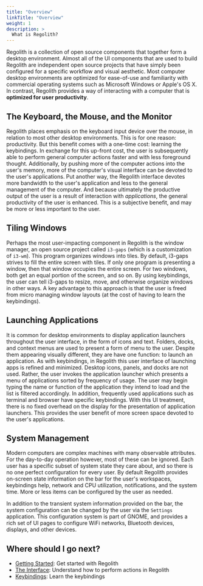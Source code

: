 ```yaml
---
title: "Overview"
linkTitle: "Overview"
weight: 1
description: >
  What is Regolith?
---
```


Regolith is a collection of open source components that together form a desktop environment. Almost all of the UI components that are used to build Regolith are independent open source projects that have simply been configured for a specific workflow and visual aesthetic. Most computer desktop environments are optimized for ease-of-use and familiarity with commercial operating systems such as Microsoft Windows or Apple's OS X. In contrast, Regolith provides a way of interacting with a computer that is **optimized for user productivity**.

## The Keyboard, the Mouse, and the Monitor

Regolith places emphasis on the keyboard input device over the mouse, in relation to most other desktop environments.  This is for one reason: productivity.  But this benefit comes with a one-time cost: learning the keybindings.  In exchange for this up-front cost, the user is subsequently able to perform general computer actions faster and with less foreground thought.  Additionally, by pushing more of the computer actions into the user's memory, more of the computer's visual interface can be devoted to the user's applications.  Put another way, the Regolith interface devotes more bandwidth to the user's application and less to the general management of the computer.  And because ultimately the productive output of the user is a result of interaction with *applications*, the general productivity of the user is enhanced. This is a subjective benefit, and may be more or less important to the user. 

## Tiling Windows

Perhaps the most user-impacting component in Regolith is the window manager, an open source project called <code>i3-gaps</code> (which is a customization of <code>i3-wm</code>).  This program organizes windows into tiles.  By default, i3-gaps strives to fill the entire screen with tiles.  If only one program is presenting a window, then that window occupies the entire screen.  For two windows, both get an equal portion of the screen, and so on.  By using keybindings, the user can tell i3-gaps to resize, move, and otherwise organize windows in other ways. A key advantage to this approach is that the user is freed from micro managing window layouts (at the cost of having to learn the keybindings).

## Launching Applications

It is common for desktop environments to display application launchers throughout the user interface, in the form of icons and text.  Folders, docks, and context menus are used to present a form of menu to the user.  Despite them appearing visually different, they are have one function: to launch an application.  As with keybindings, in Regolith this user interface of launching apps is refined and minimized.  Desktop icons, panels, and docks are not used.  Rather, the user invokes the application launcher which presents a menu of applications sorted by frequency of usage.  The user may begin typing the name or function of the application they intend to load and the list is filtered accordingly.  In addition, frequently used applications such as terminal and browser have specific keybindings.  With this UI treatment, there is no fixed overhead on the display for the presentation of application launchers.  This provides the user benefit of more screen space devoted to the user's applications.

## System Management

Modern computers are complex machines with many observable attributes. For the day-to-day operation however, most of these can be ignored.  Each user has a specific subset of system state they care about, and so there is no one perfect configuration for every user.  By default Regolith provides on-screen state information on the bar for the user's workspaces, keybindings help, network and CPU utilization, notifications, and the system time.  More or less items can be configured by the user as needed. 

In addition to the transient system information provided on the bar, the system configuration can be changed by the user via the <code>Settings</code> application.  This configuration system is part of GNOME, and provides a rich set of UI pages to configure WiFi networks, Bluetooth devices, displays, and other devices.

## Where should I go next?

* [Getting Started](../getting-started/): Get started with Regolith
* [The Interface](../interface/): Understand how to perform actions in Regolith
* [Keybindings](../reference/keybindings/): Learn the keybindings
